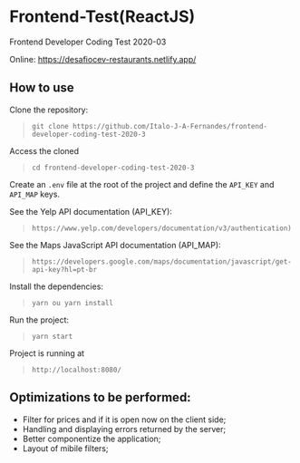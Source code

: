 # Frontend-Test(ReactJS)
Frontend Developer Coding Test 2020-03

Online: https://desafiocev-restaurants.netlify.app/

## How to use

Clone the repository:
> `git clone https://github.com/Italo-J-A-Fernandes/frontend-developer-coding-test-2020-3`

Access the cloned
> `cd frontend-developer-coding-test-2020-3`

Create an `.env` file at the root of the project and define the `API_KEY` and `API_MAP` keys.

See the Yelp API documentation (API_KEY):
> `https://www.yelp.com/developers/documentation/v3/authentication)`

See the Maps JavaScript API documentation (API_MAP):
> `https://developers.google.com/maps/documentation/javascript/get-api-key?hl=pt-br`

Install the dependencies:
> `yarn ou yarn install`

Run the project:
> `yarn start`

Project is running at
> `http://localhost:8080/`


## Optimizations to be performed:

- Filter for prices and if it is open now on the client side;
- Handling and displaying errors returned by the server;
- Better componentize the application;
- Layout of mibile filters;
